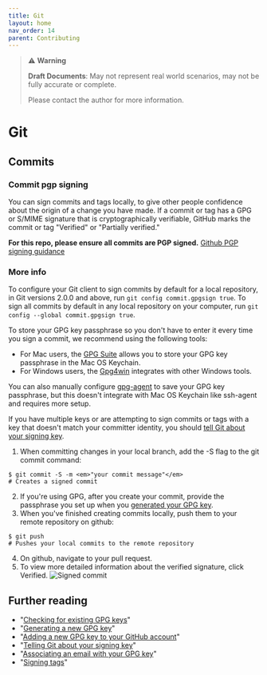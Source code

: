 ```yaml
---
title: Git
layout: home
nav_order: 14
parent: Contributing
---
```

> ⚠️ **Warning**
>  
> **Draft Documents**: May not represent real world scenarios, may not be fully accurate or complete.
>
> Please contact the author for more information.
> 


# Git

## Commits

### Commit pgp signing

You can sign commits and tags locally, to give other people confidence about the origin of a change you have made. If a commit or tag has a GPG or S/MIME signature that is cryptographically verifiable, GitHub marks the commit or tag "Verified" or "Partially verified."

**For this repo, please ensure all commits are PGP signed.**
[Github PGP signing guidance](https://docs.github.com/en/authentication/managing-commit-signature-verification/signing-commits)

### More info

To configure your Git client to sign commits by default for a local repository, in Git versions 2.0.0 and above, run `git config commit.gpgsign true`. To sign all commits by default in any local repository on your computer, run `git config --global commit.gpgsign true`.

To store your GPG key passphrase so you don't have to enter it every time you sign a commit, we recommend using the following tools:
  - For Mac users, the [GPG Suite](https://gpgtools.org/) allows you to store your GPG key passphrase in the Mac OS Keychain.
  - For Windows users, the [Gpg4win](https://www.gpg4win.org/) integrates with other Windows tools.

You can also manually configure [gpg-agent](http://linux.die.net/man/1/gpg-agent) to save your GPG key passphrase, but this doesn't integrate with Mac OS Keychain like ssh-agent and requires more setup.


If you have multiple keys or are attempting to sign commits or tags with a key that doesn't match your committer identity, you should [tell Git about your signing key](https://docs.github.com/en/articles/telling-git-about-your-signing-key).

1. When committing changes in your local branch, add the -S flag to the git commit command:
  ```shell
  $ git commit -S -m <em>"your commit message"</em>
  # Creates a signed commit
  ```
2. If you're using GPG, after you create your commit, provide the passphrase you set up when you [generated your GPG key](https://docs.github.com/en/articles/generating-a-new-gpg-key).
3. When you've finished creating commits locally, push them to your remote repository on github:
  ```shell
  $ git push
  # Pushes your local commits to the remote repository
  ```
4. On github, navigate to your pull request.
5. To view more detailed information about the verified signature, click Verified.
![Signed commit](https://docs.github.com/en/assets/images/help/commits/gpg-signed-commit-verified-without-details.png)

## Further reading

* "[Checking for existing GPG keys](https://docs.github.com/en/articles/checking-for-existing-gpg-keys)"
* "[Generating a new GPG key](https://docs.github.com/en/articles/generating-a-new-gpg-key)"
* "[Adding a new GPG key to your GitHub account](https://docs.github.com/en/articles/adding-a-new-gpg-key-to-your-github-account)"
* "[Telling Git about your signing key](https://docs.github.com/en/articles/telling-git-about-your-signing-key)"
* "[Associating an email with your GPG key](https://docs.github.com/en/articles/associating-an-email-with-your-gpg-key)"
* "[Signing tags](https://docs.github.com/en/articles/signing-tags)"